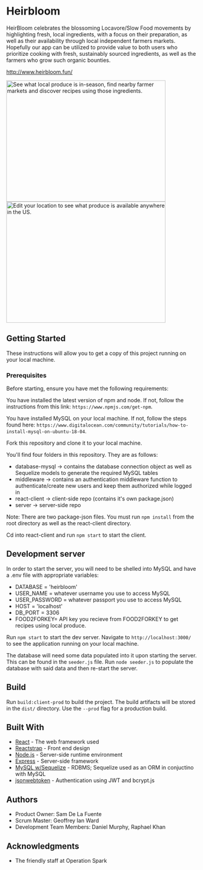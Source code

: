 # Heirbloom

HeirBloom celebrates the blossoming Locavore/Slow Food movements by highlighting fresh, local ingredients, with a focus on their preparation, as well as their availability through local independent farmers markets. Hopefully our app can be utilized to provide value to both users who prioritize cooking with fresh, sustainably sourced ingredients, as well as the farmers who grow such organic bounties.

http://www.heirbloom.fun/

<img align="left" title="See what local produce is in-season, find nearby farmer markets and discover recipes using those ingredients." src="https://rkportfolio-stuff.s3.amazonaws.com/Heirbloom/heirbloom+available+produce.JPG" height="320" width="420"><img align="justify" title="Edit your location to see what produce is available anywhere in the US." src="https://rkportfolio-stuff.s3.amazonaws.com/Heirbloom/Heirbloom+profile+page.JPG" height="320" width="420">

## Getting Started
These instructions will allow you to get a copy of this project running on your local machine.

### Prerequisites
Before starting, ensure you have met the following requirements:

You have installed the latest version of npm and node. If not, follow the instructions from this link:
`https://www.npmjs.com/get-npm`.

You have installed MySQL on your local machine. If not, follow the steps found here: `https://www.digitalocean.com/community/tutorials/how-to-install-mysql-on-ubuntu-18-04`.

Fork this repository and clone it to your local machine.

You'll find four folders in this repository. They are as follows:
+ database-mysql -> contains the database connection object as well as Sequelize models to generate the required MySQL tables
+ middleware -> contains an authentication middleware function to authenticate/create new users and keep them authorized while logged in
+ react-client -> client-side repo (contains it's own package.json)
+ server -> server-side repo

Note: There are two package-json files. You must run `npm install` from the root directory as well as the react-client directory.

Cd into react-client and run `npm start` to start the client.

## Development server
In order to start the server, you will need to be shelled into MySQL and have a .env file with appropriate variables:

+ DATABASE = 'heirbloom'
+ USER_NAME = whatever username you use to access MySQL
+ USER_PASSWORD = whatever passport you use to access MySQL
+ HOST = 'localhost'
+ DB_PORT = 3306
+ FOOD2FORKEY= API key you recieve from FOOD2FORKEY to get recipes using local produce.

Run `npm start` to start the dev server. Navigate to `http://localhost:3000/` to see the application running on your local machine.

The database will need some data populated into it upon starting the server. This can be found in the `seeder.js` file. Run `node seeder.js` to populate the database with said data and then re-start the server.

## Build

Run `build:client-prod` to build the project. The build artifacts will be stored in the `dist/` directory. Use the `--prod` flag for a production build.

## Built With

* [React](https://reactjs.org/) - The web framework used
* [Reactstrap](https://reactstrap.github.io/) - Front end design
* [Node.js](https://nodejs.org/en/docs/) - Server-side runtime environment
* [Express](https://expressjs.com/en/api.html) - Server-side framework 
* [MySQL w/Sequelize](https://www.mysql.com/) - RDBMS; Sequelize used as an ORM in conjuctino with MySQL
* [jsonwebtoken](https://www.npmjs.com/package/jsonwebtoken) - Authentication using JWT and bcrypt.js


## Authors
* Product Owner: Sam De La Fuente
* Scrum Master: Geoffrey Ian Ward
* Development Team Members: Daniel Murphy, Raphael Khan


## Acknowledgments

* The friendly staff at Operation Spark
